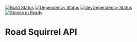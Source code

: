[![Build Status](https://semaphoreapp.com/api/v1/projects/d10c0dad-30a2-488d-95f8-00a7597d0422/256965/shields_badge.png)](https://semaphoreapp.com/pillartechnology/roadsquirrel-api)
[![Dependency Status](https://david-dm.org/PillarTechnology/roadsquirrel-api.svg)](https://david-dm.org/PillarTechnology/roadsquirrel-api)
[![devDependency Status](https://david-dm.org/PillarTechnology/roadsquirrel-api/dev-status.svg)](https://david-dm.org/PillarTechnology/roadsquirrel-api#info=devDependencies)
[![Stories in Ready](https://badge.waffle.io/PillarTechnology/roadsquirrel.svg?label=ready&title=Ready)](https://waffle.io/PillarTechnology/roadsquirrel)

Road Squirrel API
================

